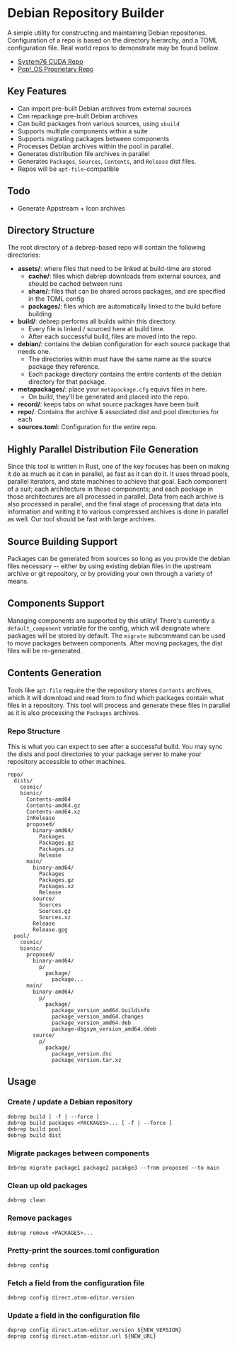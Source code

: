 # Debian Repository Builder

A simple utility for constructing and maintaining Debian repositories. Configuration of a repo is
based on the directory hierarchy, and a TOML configuration file. Real world repos to demonstrate
may be found bellow.

- [System76 CUDA Repo](https://github.com/system76/cuda)
- [Pop!\_OS Proprietary Repo](https://github.com/pop-os/repo-proprietary)

## Key Features

- Can import pre-built Debian archives from external sources
- Can repackage pre-built Debian archives
- Can build packages from various sources, using `sbuild`
- Supports multiple components within a suite
- Supports migrating packages between components
- Processes Debian archives within the pool in parallel.
- Generates distribution file archives in parallel
- Generates `Packages`, `Sources`, `Contents`, and `Release` dist files.
- Repos will be `apt-file`-compatible

## Todo

- Generate Appstream + Icon archives

## Directory Structure

The root directory of a debrep-based repo will contain the following directories:

- **assets/**: where files that need to be linked at build-time are stored
  - **cache/**: files which debrep downloads from external sources, and should be cached between runs
  - **share/**: files that can be shared across packages, and are specified in the TOML config
  - **packages/**: files which are automatically linked to the build before building
- **build/**: debrep performs all builds within this directory.
  - Every file is linked / sourced here at build time.
  - After each successful build, files are moved into the repo.
- **debian/**: contains the debian configuration for each source package that needs one.
  - The directories within must have the same name as the source package they reference.
  - Each package directory contains the entire contents of the debian directory for that package.
- **metapackages/**: place your `metapackage.cfg` equivs files in here.
  - On build, they'll be generated and placed into the repo.
- **record/**: keeps tabs on what source packages have been built
- **repo/**: Contains the archive & associated dist and pool directories for each
- **sources.toml**: Configuration for the entire repo.

## Highly Parallel Distribution File Generation

Since this tool is written in Rust, one of the key focuses has been on making it do as much as it can in parallel,
as fast as it can do it. It uses thread pools, parallel iterators, and state machines to achieve that goal. Each
component of a suit; each architecture in those components; and each package in those architectures are all
processed in parallel. Data from each archive is also processed in parallel, and the final stage of processing
that data into information and writing it to various compressed archives is done in parallel as well. Our tool
should be fast with large archives.

## Source Building Support

Packages can be generated from sources so long as you provide the debian files necessary -- either by using existing
debian files in the upstream archive or git repository, or by providing your own through a variety of means.

## Components Support

Managing components are supported by this utility! There's currently a `default_component` variable for the config,
which will designate where packages will be stored by default. The `migrate` subcommand can be used to move packages
between components. After moving packages, the dist files will be re-generated.

## Contents Generation

Tools like `apt-file` require the the repository stores `Contents` archives, which it will download and read from
to find which packages contain what files in a repository. This tool will process and generate these files in parallel
as it is also processing the `Packages` archives.

### Repo Structure

This is what you can expect to see after a successful build. You may sync the dists and pool
directories to your package server to make your repository accessible to other machines.

```
repo/
  dists/
    cosmic/
    bionic/
      Contents-amd64
      Contents-amd64.gz
      Contents-amd64.xz
      InRelease
      proposed/
        binary-amd64/
          Packages
          Packages.gz
          Packages.xz
          Release
      main/
        binary-amd64/
          Packages
          Packages.gz
          Packages.xz
          Release
        source/
          Sources
          Sources.gz
          Sources.xz
        Release
        Release.gpg
  pool/
    cosmic/
    bionic/
      proposed/
        binary-amd64/
          p/
            package/
              package...
      main/
        binary-amd64/
          p/
            package/
              package_version_amd64.buildinfo
              package_version_amd64.changes
              package_version_amd64.deb
              package-dbgsym_version_amd64.ddeb
        source/
          p/
            package/
              package_version.dsc
              package_version.tar.xz
```

## Usage

### Create / update a Debian repository
```
debrep build [ -f | --force ]
debrep build packages <PACKAGES>... [ -f | --force ]
debrep build pool
debrep build dist
```

### Migrate packages between components
```
debrep migrate package1 package2 pacakge3 --from proposed --to main
```

### Clean up old packages
```
debrep clean
```

### Remove packages
```
debrep remove <PACKAGES>...
```

### Pretty-print the sources.toml configuration
```
debrep config
```

### Fetch a field from the configuration file
```
debrep config direct.atom-editor.version
```

### Update a field in the configuration file
```
deprep config direct.atom-editor.version ${NEW_VERSION}
deprep config direct.atom-editor.url ${NEW_URL}
```
